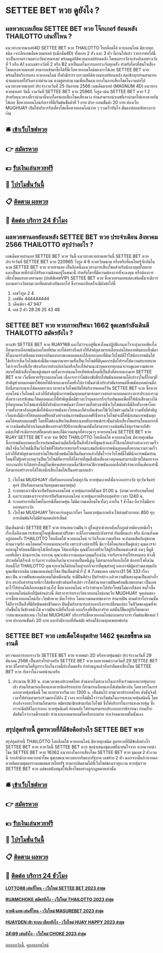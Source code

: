 # SETTEE BET หวย ดูยังไง ?
## ผลหวยเบลเยียม SETTEE BET หวย โจ๊กเกอร์ ย้อนหลัง THAILOTTO เล่นที่ไหน ?
แนวทางหวยมาเลย์4D SETTEE BET หวย THAILOTTO ไทยล็อตโต้ หวยออนไลน์ มีหวยทุกชนิด เจาะลึกเลขเด็ดหวยมาเลย์ (แม็กนั่ม4D) ทั้งแบบ 2 ตัว และ 3 ตัว ก็ผ่านไปแล้ว รายการต่อไปนี้จะเป็นการตรวจผลรางวัลหวยมาเลย์ พร้อมดูสถิติหวยมาเลย์ย้อนหลัง โดยผลรางวัลจะอ้างอิงเลขรางวัลที่ 1 หรือ A1 และเลขรางวัลที่ 2 หรือ B2 มาเป็นผลในการออกรางวัลทุกครั้ง
สำหรับใครที่สนใจเสี่ยงโชคแทงหวยมาเลย์ สามารถเข้ามาซื้อได้ที่นี่เว็บหวยออนไลน์ของเราได้เลย SETTEE BET หวย พร้อมให้บริการแทง หวยออนไลน์ ทั้งยังมีการรวบรวมสถิติหวยมาเลย์ย้อนหลัง สมาชิกทุกท่านสามารถนำผลมาเลย์ไปวิเคราะห์คำนวณ ตามสูตรคำนวณเพื่อเป็นแนวทางในการเสี่ยงโชคในงวดต่อไป
แนวทางหวยมาเลย์ ประจำงวดวันที่ 25 กันยายน 2566 เลขเด็ดมาเลย์ (MAGNUM 4D) แนวทางหวยมาเลย์ วันนี้ งวดวันที่ SETTEE BET หวย 25965 วิ่งรูด เน้น SETTEE BET หวย 1 2 สำหรับแนวทางที่เรานำมานี้หากใครชอบเสี่ยงโชคเสี่ยงดวง ท่านสามารถนำเลขที่เรานำมาไปแทงหวยกันได้เลย ซื้อหวยออนไลน์กับเราที่นี่เริ่มต้นขั้นต่ำที่ 1 บาท ฝาก-ถอนขั้นต่ำ 20 บาท ต้องเว็บ MUGHUAY เปิดให้บริการรับเสี่ยงโชคซื้อหวยออนไลน์ง่าย ๆ รวดเร็วทันใจ มั่นคงปลอดภัยทางการเงิน

## 🛎 [เข้าเว็บไซต์หวย](https://bit.ly/3BG5bNw)
## 👉 [สมัครหวย](https://bit.ly/3BG5bNw)
## 💵 [รับเงินเล่นหวยฟรี](https://bit.ly/3C3mvgS)
## 👑 [โปรโมชั่นวันนี้](https://bit.ly/3C3mvgS)
## 📋 [ติดตาม ผลหวย](https://bit.ly/3C3mvgS)
## 📱 [ติดต่อ บริการ 24 ชัวโมง](https://bit.ly/3C3mvgS)

## ผลหวยฮานอยย้อนหลัง SETTEE BET หวย ประจำเดือน สิงหาคม 2566 THAILOTTO สรุปว่าอะไร ?
เลขเด็ดหวยฮานอย SETTEE BET หวย วันนี้ แนวทางหวยฮานอยวันนี้ SETTEE BET หวย ประจำวันที่ SETTEE BET หวย 220965 วิ่งรูด 4 6
หวยเวียดนาม หรือหรือที่คนไทยรู้จักกันในนาม SETTEE BET หวย หวยฮานอย เป็นอีกหนึ่งแนวทางการเสี่ยงโชคสำหรับนักลงทุนทั้งหลาย และเป็นหวยที่กำลังได้รับความนิยมอยู่ในขณะนี้ สำหรับใครที่มีความต้องการที่จะลงทุน หรือต้องการเสี่ยงโชคแทงหวยฮานอย (ปกติพิเศษVIP) SETTEE BET หวย ซึ่งหวยฮานอยแต่ละชนิดนั้นจะมีการออกผลรางวัลตามเวลาที่แตกต่างกันออกไป ซึ่งรายละเอียดก็จะมีดังต่อไปนี้
1. เลขวิ่งรูด 2 4
2. เลขฟัน 444444444
3. เม็ดเดียว 47 947
4. เลข 2 ตัว 28 26 25 43 48

## SETTEE BET หวย หวยภาพปริศนา 1662 ชุดเลขกำลังเดินดี THAILOTTO สมัครยังไง ?
ทางเข้า SETTEE BET หวย RUAY168 และไม่ว่าจะอยู่ที่แห่งไหนปฏิบัติงานอะไรจะยุ่งยากเพียงใดก็สามารถเลือกพนันบอลโดยที่ย่นเวลาได้อย่างยิ่งแล้วก็ที่สำคัญสามารถเลือกเล่นได้หลายต้นแบบซึ่งมีคาสิโนบาคาร่าสล็อตมวยสลากกินแบ่งบาสเกตบอลและก็อีกเยอะแยะที่ดินเว็บไซต์มีไว้ให้นักการพนันได้ใช้บริการซึ่งเว็บไซต์แห่งนี้มีความมากมายรวมทั้งเป็นเว็บไซต์ที่มีบุคลากรมือโปรรอให้ความสบายสบายไม่ว่าจะเรื่องที่เกี่ยวข้องกับการฝากเบิกเงินหรือเรื่องให้คำแนะนำบุคลากรทุกคนจะรอดูแลความสบายสบายให้นักเสี่ยงโชคอยู่เสมอรวมทั้งการเล่นบนโทรศัพท์เคลื่อนที่เป็นสิ่งที่สบายมากมาย SETTEE BET หวย เว็บซื้อหวยรัฐบาลออนไลน์
เนื่องจากว่าไม่ต้องขับขี่รถไปพนันบอลตามโต๊ะต่างๆในที่ไกลๆที่สำคัญช่วยอดออมค่าใช้สอยได้อีกเยอะมากโดยยิ่งไปกว่านั้นค่าน้ำประปามันรถยนต์ซึ่งพนันบอลผ่านมือถือนี้สามารถแทงได้ตลอดระยะเวลาทางเว็บไซต์เปิดให้บริการตลอด1วัน SETTEE BET หวย ซื้อหวยออนไลน์ เว็บไหนดี แล้วก็ที่สำคัญนักการพนันทุกคนสามารถตรวจสอบราคาบอลตารางการประลองรวมทั้งตารางการชิงชนะได้ตลอดและก็ที่สำคัญเมื่อมีข่าวอะไรบุคลากรก็จะรีบอัพเดทเพื่อที่ให้นักเสี่ยงดวงได้รู้กันทุกคนเว็บไซต์แห่งนี้มีทั้งยังนักการพนันชาวไทยรวมทั้งต่างชาติซึ่งเว็บไซต์แห่งนี้มีอีกทั้งภาษาไทยรวมทั้งภาษาอังกฤษเพื่อให้นักการพนันชาวไทยและก็ต่างถิ่นเข้ามาใช้เว็บไซต์รวมกันได้
รวมทั้งที่สำคัญเว็บแห่งนี้มีการให้ทดสอบฟรียกตัวอย่างเช่นการพนันบอลฟรีซึ่งทางเว็บไซต์จะมีให้นักเล่นการพนันทุกคนได้ทดสอบแถมฟรี โดยที่ไม่ต้องเสียเงินเสียทองเลยสักบาทแม้กระนั้นถ้านักเสี่ยงโชคท่านไหนอยากที่จะวางเดิมพันก็ฝากเงินแค่เพียงอย่างต่ำ100บาทเพียงแค่นั้นก็สามารถวางเดิมพันได้ทุกจำพวกกีฬาแต่ละกีฬาจะมีอรรถรสที่แตกต่างและก็มีความสนุกที่ต่างๆนาๆ หวยออนไลน์ SETTEE BET หวย RUAY SETTEE BET หวย จ่าย 900 THAILOTTO ไทยล็อตโต้ หวยออนไลน์ มีหวยทุกชนิด ซึ่งการพนันบอลและก็การเล่นพนันผ่านมือถือนี้เป็นสิ่งที่ง่ายที่สุดแล้วและก็ใช้งานได้อย่างสะดวกรวดเร็วทันใจซึ่งเว็บไซต์นี้เป็นเว็บไซต์ที่ให้บริการสบายเร็วเหมาะสมกับนักการพนันทุกคนที่อยากความรวดเร็วแล้วก็ที่สำคัญสามารถทำเงินให้แก่นักพนันได้เป็นอันมากแล้วก็มั่นใจว่าเว็บไซต์นี้ไม่มีนักการพนันท่านไหนที่ไม่รู้เพราะเหตุว่าเป็นเว็บไซต์ที่หารายได้ได้ง่ายที่สุดซึ่งนักเสี่ยงดวงทุกคนสามารถมีรายได้นอกจากจากงานประจำได้อย่างใหญ่โตเพียงแต่ทราบเคล็ดวิธีกรรมวิธีการพนันบอลเล็กกีฬาจำพวกอื่นเพียงเท่านี้ก็สามารถสร้างรายได้ให้เอ๋นักเสี่ยงโชคได้เป็นอย่างมากแล้ว
1. เว็บไซต์ MUGHUAY เปิดรับแทงออนไลน์ทุกวัน หวยหุ้นเกาหลีนั้นจะออกรางวัล ทุกวันจันทร์ ศุกร์ (ปิดรับแทงตามวันหยุดของตลาดหุ้น)
2. ระบบของเรานั้นจะเปิดรับแทงออนไลน์ หวยหุ้นเกาหลีตั้งแต่ 01.00 น. (ตามเวลาประเทศไทย)
3. และระบบของเราจะทำการปิดรับแทงออนไลน์ หวยหุ้นเกาหลีรอบสุดท้าย เวลา 1240 น.
4. ระบบทำการคืนโพยในกรณีที่ตลาดหุ้น ไม่มีความเคลื่อนไหวใดๆ ภายใน 1 ชั่วโมง ถือว่าไม่มีการออกผลรางวัล
5. เว็บไซต์ MUGHUAY ให้ราคาจ่ายสูงกว่าใคร โดยหวยหุ้นเกาหลีจะให้สามตัวบาทละ 850 ทุกการเดิมพันจึงไม่มีส่วนลดเปอร์เซ็นต์

ฝันเห็นม้าน้ำ SETTEE BET หวย ทำนายความฝันว่า ผู้ใหญ่จะช่วยเหลือเกื้อกูลด้วยดีหากหนักใจ เรื่องใดก็ตามควรเข้าหาผู้ใหญ่เพื่อขอคำปรึกษา จะมีโอกาสพบปะสังสรรค์ กับเพื่อนเก่า หรือ มีงานสังคมอยู่บ่อยครั้ง THAILOTTO ไทยล็อตโต้ หวยออนไลน์ ระวังเรื่องความเครียด จะส่งผลเสียกับสุขภาพ
ด้านความรัก คนโสดอดใจรอหน่อยนะครับ เพราะช่วงปลายปีนี้ มีแววได้โคแก่มาเป็นคู่แน่ๆ คุณควรจะคบหาดูใจกับคนที่มีอายุไล่เลี่ยกับคุณ ให้มากที่สุด คุณมีโอกาสที่จะได้คู่รักเป็นคนต่างชาติ คนๆ นี้ดูดีเลยทีเดียว
ด้านการเงิน การงาน คุณจะต้องวางแผนควบคุมเรื่องเงิน รายรับรายจ่ายให้รอบคอบ ช่วงนี้ประหยัดได้ก็จะดี ระวังการวางบิลเก็บเงินจะกลายเป็นหนี้สูญ ไม่สามารถเรียกเก็บได้ ต้องทำใจทิ้งเงินก้อนนี้ไป THAILOTTO คุณจะหาเงินได้ก้อนใหญ่จากกิจการที่คุณทำอยู่ และอาจมีผู้มาร่วมลงทุนกับคุณเพิ่มจากเดิม
เลขมงคลเด่นนำโชค ฝันเห็นม้าน้ำ1 2 4 7เลขมงคล เด่นรอง31 56 333
เรื่องของ ฝัน ความฝันของแต่ละคนไม่เหมือนกัน จะมีฝันดีบ้าง ฝันร้ายบ้าง แล้วความฝันของคุณเป็นอย่างไรบ้าง ตรงกับคำทำนายที่เราได้อธิบายข้างต้นหรือเปล่า เราได้ทำนายความฝันพร้อมตีเลขออกมา เป็นเลขมาไว้ให้ท่านได้เลือกเลขแล้วนำไป ซื้อหวยออนไลน์ หวังว่าท่านจะได้ประโยชน์ไม่มากก็น้อย
สนใจซื้อหวยออนไลน์คลิกที่ปุ่มด้านล่างนี้
อัตราการจ่ายรางวัลหวยออนไลน์บนเว็บ MUGHUAY
จุดเด่นของการซื้อหวยออนไลน์กับ เว็บมักหวย มีอะไรบ้าง
โดยความหมายของการ ทำนายฝัน ตามตำราโบราณนั้น ได้ถือว่าเป็นสิ่งที่มีอิทธิพลต่อชีวิตมาก ฝันนั้นยังสามารถบ่งบอกถึงการเปลี่ยนแปลง ในชีวิตของคุณที่จะเกิดขึ้นในวันข้างหน้าได้ ความฝันจะมีทั้งเรื่องดี และเรื่องที่เป็นลางร้าย แต่นั้นก็ขึ้นอยู่กับโชคชะตาวาสนาของแต่ละคน เว็บไซต์ MUGHUAY บริการรับซื้อหวยออนไลน์แบบครบวงจร เริ่มต้นเพียงแค่ 1 บาท ฝากถอนขั้นต่ำ 20 บาท และยังมีระบบที่ทันสมัย พร้อมใช้งานทุกแพลทฟอร์ม

## SETTEE BET หวย เลขเด็ดโค้งสุดท้าย 1462 ชุดเลขชี้ขาด ผลงานดี
ตรวจผลการออกรางวัล SETTEE BET หวย หวยพม่า 2D หรือหวยหุ้นพม่า ประจำงวดวันที่ 29 มีนาคม 2566
เป็นอย่างไรบ้างครับ SETTEE BET หวย ผลหวยพม่างวดวันที่ 29 SETTEE BET หวย มีใครท่านใดที่ถูกรางวัลงในงวดนี้บ้างไหมครับ ถ้าท่านถูกแล้วก็อย่าลืมมาเสี่ยงโชค SETTEE BET หวย กับเราในงวดหน้านะครับ
1. ประมาณ 9.30 น. ตามเวลาของประเทศไทย ส่วนหากไม่สะดวกในการที่จะร่วมแทงหวยหุ้นรอบเช้า ท่านก็สามารถเลือกแทงหวยนิเคอิรอบบ่าย ก็สามารถเลือกแทงได้เช่นเดียวกัน โดยเวลาในการออกหวยหุ้นชนิดนี้ ในเวลาบ่ายจะเริ่มเวลา 1300 น. เป็นต้นไป ตามเวลาประเทศไทย ดังนั้นจึงมีเวลาให้ท่านสามารถร่วมแทงได้ถึง 2 เวลา หากไม่มั่นใจว่าจะเริ่มต้นในการแทงหวยหุ้นชนิดนี้ โดยอ้างอิงจากอะไรท่านก็สามารถ สมัครสมาชิกเข้ามากับเว็บไซต์ ซึ่งให้บริการในการแทงหวยหุ้น ซึ่งเราจะมีสถิติในการออก หวยหุ้นนิเคอิ ย้อนหลัง ให้ท่านสามารถประกอบการพิจารณา ก่อนที่จะตัดสินใจว่างวดนี้รอบเช้า ท่านจะแทงหมายเลขใดหรือรอบบ่าย จะแจ้งหมายเลขใดนั้นเอง

## สรุปสุดท้ายนี้ สูตรหวยยี่กีมีข้อดีอย่างไร SETTEE BET หวย
สรุปสุดท้ายนี้ THAILOTTO ไทยล็อตโต้ หวยออนไลน์ มีหวยทุกชนิด สูตรหวยยี่กีมีข้อดีอย่างไร SETTEE BET หวย หวยวันนี้ SETTEE BET หวย ขอนำเสนอชุดเลขที่น่าสนใจจาก หวยควายนำโชค SETTEE BET หวย 16362 แนวทางในการเสี่ยงโชค SETTEE BET หวย ชุดเลข 2 ตัวงวดนี้ จากสำนักหวยควายนำโชค ชุดเลขแนวทางสลากกินแบ่งรัฐบาล เลขท้าย 2 ตัว นอกจากนี้แล้วหากคอหวยติดตามชุดตารางเลขเด่นหวยไทยรัฐ สามารถติดตามได้ที่เว็บไซต์ของเราทุกงวด หวยลุ้นรวย SETTEE BET หวย แต่ขอสนับสนุนให้เสี่ยงโชคอย่างถูกกฎหมายเท่านั้น

## 🛎 [เข้าเว็บไซต์หวย](https://bit.ly/3BG5bNw)
## 👉 [สมัครหวย](https://bit.ly/3BG5bNw)
## 💵 [รับเงินเล่นหวยฟรี](https://bit.ly/3C3mvgS)
## 👑 [โปรโมชั่นวันนี้](https://bit.ly/3C3mvgS)
## 📋 [ติดตาม ผลหวย](https://bit.ly/3C3mvgS)
## 📱 [ติดต่อ บริการ 24 ชัวโมง](https://bit.ly/3C3mvgS)

#### [LOTTO88 เล่นที่ไหน - เว็บใหม่ SETTEE BET 2023 ล่าสุด](https://atom.io/themes/lotto88%20เล่นที่ไหน%20-%20เว็บใหม่%20settee%20bet%202023%20ล่าสุด)
#### [RUAMCHOKE สมัครยังไง - เว็บใหม่ THAILOTTO 2023 ล่าสุด](https://atom.io/themes/ruamchoke%20สมัครยังไง%20-%20เว็บใหม่%20thailotto%202023%20ล่าสุด)
#### [หวยดี แอพ เล่นที่ไหน - เว็บใหม่ MASUREBET 2023 ล่าสุด](https://atom.io/themes/หวยดี%20แอพ%20เล่นที่ไหน%20-%20เว็บใหม่%20masurebet%202023%20ล่าสุด)
#### [HUAYDEN เข้า ระบบ เลือกยังไง - เว็บใหม่ HUAY HAPPY 2023 ล่าสุด](https://atom.io/themes/huayden%20เข้า%20ระบบ%20เลือกยังไง%20-%20เว็บใหม่%20huay%20happy%202023%20ล่าสุด)
#### [2ตัว99 เล่นยังไง - เว็บใหม่ CHOKE 2023 ล่าสุด](https://atom.io/themes/2ตัว99%20เล่นยังไง%20-%20เว็บใหม่%20choke%202023%20ล่าสุด)

[ผลบอลวันนี้](https://siamsport.tv "ผลบอลวันนี้"), [ดูบอลออนไลน์](https://siamsport.tv/ดูบอลสด "ดูบอลออนไลน์")